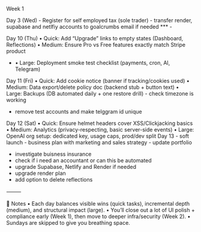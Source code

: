 Week 1

Day 3 (Wed) - Register for self employed tax (sole trader) - transfer render, supabase and netlfiy accounts to goalcrumbs email if needed \*\*\* -

Day 10 (Thu)
• Quick: Add “Upgrade” links to empty states (Dashboard, Reflections)
• Medium: Ensure Pro vs Free features exactly match Stripe product

- • Large: Deployment smoke test checklist (payments, cron, AI, Telegram)

Day 11 (Fri)
• Quick: Add cookie notice (banner if tracking/cookies used)
• Medium: Data export/delete policy doc (backend stub + button text)
• Large: Backups (DB automated daily + one restore drill) - check timezone is working

- remove test accounts and make telggram id unique

Day 12 (Sat)
• Quick: Ensure helmet headers cover XSS/Clickjacking basics
• Medium: Analytics (privacy-respecting, basic server-side events)
• Large: OpenAI org setup: dedicated key, usage caps, prod/dev split
Day 13 - soft launch - business plan with marketing and sales strategy - update portfolio

- investigate buisness insurance
- check if i need an accountant or can this be automated
- upgrade Supabase, Netlify and Render if needed
- upgrade render plan
- add option to delete reflections

⸻

🔎 Notes
• Each day balances visible wins (quick tasks), incremental depth (medium), and structural impact (large).
• You’ll close out a lot of UI polish + compliance early (Week 1), then move to deeper infra/security (Week 2).
• Sundays are skipped to give you breathing space.
